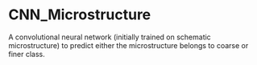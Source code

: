 # CNN_Microstructure
A convolutional neural network (initially trained on schematic microstructure) to predict either the microstructure belongs to coarse or finer class.
